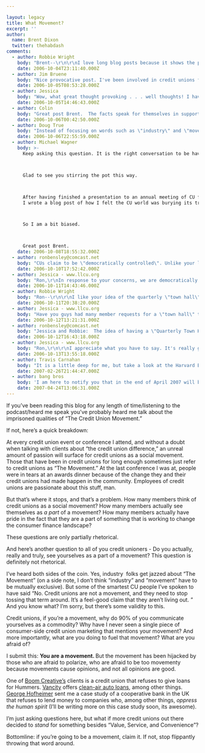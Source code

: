 ```yaml
---

layout: legacy
title: What Movement?
excerpt: ''
author:
  name: Brent Dixon
  twitter: thehabdash
comments:
  - author: Robbie Wright
    body: "Brent--\r\n\r\nI love long blog posts because it shows the passion the author has for the subject, so great job there.\r\n\r\nI completely agree with your assessment of our \"movement\".  CU employees, namely the boomers about ready to retire that have been in the CU industry for ump-teen years, love credit unions and the CU movement.  But if you ask any joe on the street, they won't know what the difference is between banks and cu's.  \r\n\r\nOne of my favorite posts of OSCU is http://www.opensourcecu.com/articles/2006/06/13/seth-mis-speaks.  CU industry people get upset about being called a bank, but if our members/customers don't know the difference, then it doesn't matter at all."
    date: 2006-10-04T23:11:40.000Z
  - author: Jim Bruene
    body: "Nice provocative post. I've been involved in credit unions for more than 20 years, first as a customer and now as an info supplier, but never as an employee. \r\n\r\nI've never thought of my credit union as being part of a \"movement.\" I've always thought of the ones I've used and studied, as great customer-focused businesses. \r\n\r\nMaybe it's just me, but I'm not sure I want the place where I do my banking to use my funds to further social agendas. Personally, I prefer a hybrid, but I am a bit put off by the notion that a CU is deciding what kind of car its members should own.  \r\n\r\nIf would prefer to fund my pet causes directly, and let the folks at the financial institution concentrate on service, convenience, and value. \r\n\r\nIt will be interesting to see what others think. "
    date: 2006-10-05T08:53:28.000Z
  - author: Jessica
    body: "Wow, what great thought provoking . . . well thoughts! I have to agree with Jim, that we should not be making decisions for the consumers. However, I think it is a great idea to offer incentives that might guide them in that direction. I cannot see refusing to finance a certain kind of car, or anything of that sorts. I'm not sure that is in the best interest of our members, passing judgement as to what kind of car they should or should not be driving. However, offering a lower interest rate or some sort of incentive for buying a more \"environmentally friendly\" (if you will) vehicle is one way of showing that we do care about our community. And I am awakened to the idea that this is a movement. And part of being a movement is taking action and standing for something. Like Robbie said, many of our own members/customers don't know the difference between credit unions and banks, even though they are members. So, if we're not doing anything to educate our members, then we most likely are not doing anything to inform our potential members. What kind of movement is that?! This was a great motivation for me to dig deeper and see what we can do on a bigger scale to show that we are a movement in the community, and to be heard throughout the community. Thanks Brent for your inspiration. :)"
    date: 2006-10-05T14:46:43.000Z
  - author: Colin
    body: "Great post Brent.  The facts speak for themselves in support of your points, when we consider customer loyalty, and customer satisfaction surveys for CU's vs Banks."
    date: 2006-10-06T00:42:50.000Z
  - author: Doug True
    body: "Instead of focusing on words such as \"industry\" and \"movement\" should credit unions instead focus our resources on simply being relevant to both today's and tomorrow's members?  If we are relevant and making a difference in the lives of our members then the rest will take care of itself.  If we are truly a \"movement\" then our members should call it out, not credit union employees.  In all of the things I consider \"movements\" throughout history, the participants were the \"movement\" and the participants were not caught up in the naming of their actions, but instead focused on the outcome of their actions.  \n"
    date: 2006-10-06T22:55:59.000Z
  - author: Michael Wagner
    body: >-
      Keep asking this question. It is the right conversation to be having.



      Glad to see you stirring the pot this way.



      After having finished a presentation to an annual meeting of CU folks
      I wrote a blog post of how I felt the CU world was burying its treasure.



      So I am a bit biased.



      Great post Brent.
    date: 2006-10-08T18:55:32.000Z
  - author: ronbensley@comcast.net
    body: "CUs claim to be \"democratically controlled\". Unlike your local sewer district, water district, or city council, CU  board meetings are not open to the membership. Similarly, CU Board minutes aren't available to members, and CU members are not given advance notice of any major Bylaw changes contemplated by the Board. For 364 days of the year, CU members have no right to participate other than as customers.\r\n\r\nWhy can't CUs have at least a quarterly Open Forum meeting for members, where the Board and executive team can outline what's on their plate in terms of general policy?\r\n"
    date: 2006-10-10T17:52:42.000Z
  - author: Jessica - www.llcu.org
    body: "Ron,\r\nIn response to your concerns, we are democratically controlled in the sense that members do have a vote on board members. Similar to citizens having a vote in the president and other elected officials, members of the credit union get to vote on board members to make sound decisions. Unlike banks, each member of the credit union gets an equal vote, not based on how many shares of stock you hold. \r\n\r\nAs for the other issues you brought up, I can only speak for my credit union and how we operate. But we do send out a statement by mail letting members know of any major Bylaw changes contemplated. And why we do not have a quarterly Open Forum meeting, our annual meeting is open to members. We also take member concerns VERY seriously. If there was something you had an issue with, you would be heard, even by the President/CEO himself. We do send out an annual report after the annual meeting that is available to all members, and most of the finance information is available on our website as well. Feel free to check it out at www.llcu.org\r\n\r\nThank you for your thoughts. If you have any other suggestions, I would love to hear them and take them back to our management team. That is what I am here for, to gather information on what everyone wants and where we can improve our services. :)"
    date: 2006-10-11T14:43:46.000Z
  - author: Robbie Wright
    body: "Ron--\r\n\r\nI like your idea of the quarterly \"town hall\" type meeting.  That could be a good way to get additional feedback from members.  CU's could also use blogs to get real-time feedback from their members, but I think you can still count the # of CU's who blog on two hands and a foot."
    date: 2006-10-11T20:38:20.000Z
  - author: Jessica - www.llcu.org
    body: "Have you guys had many member requests for a \"town hall\" type quarterly meeting? I mean, I think it is a good idea if people are actually going to take part in it. But I'm not sure how many of our members would actually go quarterly. And after doing some research yesterday (thank you Ron for sparking my need for more knowledge), I was informed that there are some things in the Board meetings that can not be open to all members, simply for confidentiality issues, as well as keeping the competetive edge on our rates and promotions. I am all for a quarterly meeting, if it is something that members want and not just a waste of time. However, 99% of our members know that if they have a question or concern, they can come directly to us, and we will address that. That is part of having a personal relationship with each of our members. "
    date: 2006-10-12T13:21:31.000Z
  - author: ronbensley@comcast.net
    body: "Jessica and Robbie:  The idea of having a \"Quarterly Town Hall Meeting\" would be a nice compromise between the theoretical ideal of having all monthly board meetings open to the membership (like your typical sewer district - water district - fire district - city council) and having only a single annual meeting.\r\n\r\nI think it's crucial to increase opportunities for interaction between the elected officers and members-at-large, particularly as many CUs face growing pressure for CU-to-bank charter conversion or other changes in management policy.\r\n\r\nSimilarly, I think having the board produce a quarterly summary of the minutes from its board meetings - focusing on general policy issues - would really help strengthen the cooperative identity of our CUs.\r\n\r\nThe vast majority of CUs I'm acquainted with have drifted away from involvement by members-at-large except at the once-a-year annual meeting.  In most CUs, only a tiny number of folks would attend a Quarterly Town Hall meeting - but communication within a co-ops membership ranks is absolutely vital to avoid embarrassing management mis-steps such as poorly-conceived CU-to-bank conversion proposals, poorly thought-through CU brand name changes, etc.\r\n\r\nThanks for writing! Many of my items are at Chuck Bruen's blog, www.cbruen.com/blog"
    date: 2006-10-12T16:43:18.000Z
  - author: Jessica - www.llcu.org
    body: "Ron,\r\n\r\nI appreciate what you have to say. It's really good stuff. I am here for exactly that, to find out what people want. And if that is a quarterly meeting open to members, I will be more than happy to suggest it to our management team. If I get anywhere with that, I'll let you know. \r\n\r\nAs for publishing a quarterly summary of the minutes from board meetings, I think that is a definite possibility, with the understanding that it would be exactly that . . . a summary. To publish the actual minutes and make them available, I have been informed, is just not in anyone's best interest due to confidentiality issues, as I mentioned before. \r\n\r\nLet me ask you this . . . is there a way, do you think, that we could build personal relationships that would better communicate our willingness to listen to member concerns? If I am understanding correctly, a quarterly meeting would be to help keep members involved. Is there a way that you can think of that we might be able to do that on an everyday basis through personal relationships?\r\n\r\nThanks again for your thoughts. You have really sparked an area that I need to dig deeper into and research. "
    date: 2006-10-13T13:55:18.000Z
  - author: Travis Carnahan
    body: "It is a little deep for me, but take a look at the Harvard Business Reviews take on \"Know Why\" vs \"Know How\". We have to find ways to get the \"Know Why\" to our members without being pushy.\r\nhttp://hbswk.hbs.edu/item/5627.html"
    date: 2007-02-26T21:44:47.000Z
  - author: bang bros
    body: 'I am here to notify you that in the end of April 2007 will be Ruby and WP community party at NY, US.'
    date: 2007-04-24T13:06:31.000Z
---
```


<p>If you&#8217;ve been reading this blog for any length of time/listening to the podcast/heard me speak you&#8217;ve probably heard me talk about the imprisoned qualities of &#8220;The Credit Union Movement.&#8221;</p>
<p>If not, here&#8217;s a quick breakdown:</p>
<p>At every credit union event or conference I attend, and without a doubt when talking with clients about &#8220;the credit union difference,&#8221; an unreal amount of passion will surface for credit unions as a social movement. Those that have been in credit unions for long enough sometimes just refer to credit unions as &#8220;The Movement.&#8221; At the last conference I was at, people were in tears at an awards dinner because of the change they and their credit unions had made happen in the community. Employees of credit unions are
passionate about this stuff, man.</p>
<p>But that&#8217;s where it stops, and that&#8217;s a problem. How many members think of credit unions as a social movement? How many members actually see themselves as <em>a part</em> of a movement? How many members actually have pride in the fact that they are a part of something that is working to change the consumer finance landscape?</p>
<p>These questions are only partially rhetorical.</p>
<p>And here&#8217;s another question to all of you credit unioners -<em> </em>Do you actually, really and truly, see yourselves as a part of a movement? This question is definitely not rhetorical. </p>
<p>I&#8217;ve heard both sides of the coin. Yes, industry&nbsp; folks get jazzed about &#8220;The Movement&#8221; (on a side note, I don&#8217;t think &#8220;industry&#8221; and &#8220;movement&#8221; have to be mutually exclusive).&nbsp;But some of the smartest CU people I&#8217;ve spoken to have said &#8220;No. Credit unions are not a movement, and they need to stop tossing that term around. It&#8217;s a feel-good claim that they aren&#8217;t living out. &#8221; And you know what? I&#8217;m sorry, but there&#8217;s some validity to this. </p>
<p>Credit unions, if you&#8217;re a movement, why do 90% of you communicate yourselves as a commodity? Why have&nbsp;I never seen a single piece of consumer-side credit union marketing that mentions your movement? And more importantly, what are you doing to fuel that movement? What are you afraid of? </p>
<p>I submit this: <strong>You are a movement. </strong>But the movement has been hijacked by those who are afraid to polarize, who are afraid to be too movementy because movements cause opinions, and not all opinions are good. </p>
<p>One of <a href="http://boomcreative.biz/">Boom Creative&#8217;s</a> clients is a credit union that refuses to give loans for Hummers. <a href="https://www.vancity.com/">Vancity</a> offers <a href="https://www.vancity.com/MyMoney/ProductsandServices/Borrowing/Loans/CleanAirAuto/">clean-air auto loans</a>, among other things. <a href="http://filene.org/home/about/staff/hofheimer">George Hofheimer</a> sent me a case study of a cooperative bank in the UK that refuses to lend money to companies who, among other things, <em>oppress the human spirit</em> (I&#8217;ll be writing more on this case study soon, its awesome). </p>
<p>I&#8217;m just asking questions here, but what if more credit unions out there decided to <em>stand</em> for something besides &#8220;Value, Service, and Convenience&#8221;?</p>
<p>Bottomline: if you&#8217;re going to be a movement, claim it. If not, stop flippantly throwing that word around. </p>
<p>&nbsp;</p>